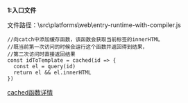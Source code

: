 
**1:入口文件**

文件路径：\src\platforms\web\entry-runtime-with-compiler.js

```
//向catch中添加缓存函数，该函数会获取当前标签的innerHTML
//既当前第一次访问的时候会运行这个函数并返回得到结果，
//第二次访问时直接返回结果
const idToTemplate = cached(id => {
  const el = query(id)
  return el && el.innerHTML
})
```
<a href="../Vue中的一些方法/cached(工具函数)">cached函数详情</a>


